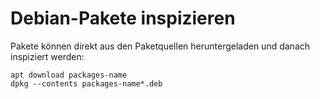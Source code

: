 # Debian-Pakete inspizieren

Pakete können direkt aus den Paketquellen heruntergeladen
und danach inspiziert werden:

```
apt download packages-name
dpkg --contents packages-name*.deb
```
